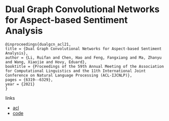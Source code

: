 # Dual Graph Convolutional Networks for Aspect-based Sentiment Analysis

```
@inproceedings{dualgcn_acl21,
title = {Dual Graph Convolutional Networks for Aspect-based Sentiment Analysis},
author = {Li, Ruifan and Chen, Hao and Feng, Fangxiang and Ma, Zhanyu and Wang, Xiaojie and Hovy, Eduard},
booktitle = {Proceedings of the 59th Annual Meeting of the Association for Computational Linguistics and the 11th International Joint Conference on Natural Language Processing (ACL-IJCNLP)},
pages = {6319--6329},
year = {2021}
}
```

links
- [acl](https://aclanthology.org/2021.acl-long.494)
- [code](https://github.com/CCChenhao997/DualGCN-ABSA)